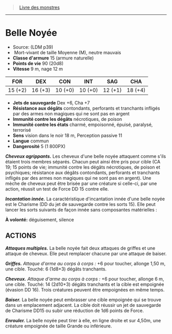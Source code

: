 ﻿> [Livre des monstres](tome_of_beasts.md)

---

# Belle Noyée

- Source: (LDM p39)
-  Mort-vivant de taille Moyenne (M), neutre mauvais
- **Classe d'armure** 15 (armure naturelle)
- **Points de vie** 90 (20d8)
- **Vitesse** 9 m, nage 12 m

|FOR|DEX|CON|INT|SAG|CHA|
|---|---|---|---|---|---|
|15 (+2)|16 (+3)|10 (+0)|10 (+0)|12 (+1)|18 (+4)|

- **Jets de sauvegarde** Dex +6, Cha +7
- **Résistance aux dégâts** contondants, perforants et tranchants infligés par des armes non magiques qui ne sont pas en argent
- **Immunité contre les dégâts** nécrotiques, de poison
- **Immunité contre les états** charmé, empoisonné, épuisé, paralysé, terrorisé
- **Sens** vision dans le noir 18 m, Perception passive 11
- **Langue** commun
- **Dangerosité** 5 (1 800PX)

**_Cheveux agrippants._** Les cheveux d'une belle noyée attaquent comme s'ils étaient trois membres séparés. Chacun peut ainsi être pris pour cible (CA 19; 15 points de vie; immunité contre les dégâts nécrotiques, de poison et psychiques; résistance aux dégâts contondants, perforants et tranchants infligés par des armes non magiques qui ne sont pas en argent). Une mèche de cheveux peut être brisée par une créature si celle-ci, par une action, réussit un test de Force DD 15 contre elle.

**_Incantation innée._** La caractéristique d'incantation innée d'une belle noyée est le Charisme (DD du jet de sauvegarde contre les sorts 15). Elle peut lancer les sorts suivants de façon innée sans composantes matérielles :

**À volonté:** déguisement, silence

## ACTIONS

**_Attaques multiples._** La belle noyée fait deux attaques de griffes et une attaque de cheveux. Elle peut remplacer chacune par une attaque de baiser.

**_Griffes._** _Attaque d'arme au corps à corps :_ +6 pour toucher, allonge 1,50 m, une cible. Touché: 6 (1d8+3) dégâts tranchants.

**_Cheveux._** _Attaque d'arme au corps à corps :_ +6 pour toucher, allonge 6 m, une cible. Touché: 14 (2d10+3) dégâts tranchants et la cible est empoignée (évasion DD 16). Trois créatures peuvent être empoignées en même temps.

**_Baiser._** La belle noyée peut embrasser une cible empoignée qui se trouve dans un emplacement adjacent. La cible doit réussir un jet de sauvegarde de Charisme DD15 ou subir une réduction de 1d6 points de Force.

**_Enrouler._** La belle noyée peut tirer à elle, en ligne droite et sur 4,50m, une créature empoignée de taille Grande ou inférieure.

